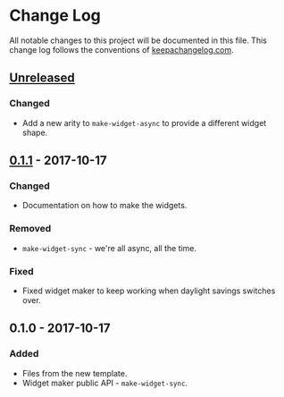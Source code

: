 # Change Log
All notable changes to this project will be documented in this file. This change log follows the conventions of [keepachangelog.com](http://keepachangelog.com/).

## [Unreleased]
### Changed
- Add a new arity to `make-widget-async` to provide a different widget shape.

## [0.1.1] - 2017-10-17
### Changed
- Documentation on how to make the widgets.

### Removed
- `make-widget-sync` - we're all async, all the time.

### Fixed
- Fixed widget maker to keep working when daylight savings switches over.

## 0.1.0 - 2017-10-17
### Added
- Files from the new template.
- Widget maker public API - `make-widget-sync`.

[Unreleased]: https://github.com/your-name/supply_builder/compare/0.1.1...HEAD
[0.1.1]: https://github.com/your-name/supply_builder/compare/0.1.0...0.1.1
